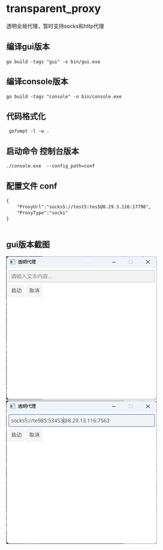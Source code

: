 # transparent_proxy

透明全局代理，暂时支持socks和http代理

## 编译gui版本
```shell
go build -tags "gui" -o bin/gui.exe 
```

## 编译console版本
```shell
go build -tags "console" -o bin/console.exe 
```


## 代码格式化
```shell
 gofumpt -l -w .
```

## 启动命令 控制台版本
```shell
./console.exe  --config_path=conf
```


## 配置文件 conf

```shell
{
	"ProxyUrl":"socks5://test5:tes5@8.29.3.116:17798",
	"ProxyType":"socks"
}
 
```

## gui版本截图
<img src="assets/gui.png" alt="界面截图">
<img src="assets/gui1.png" alt="界面截图带代理">



